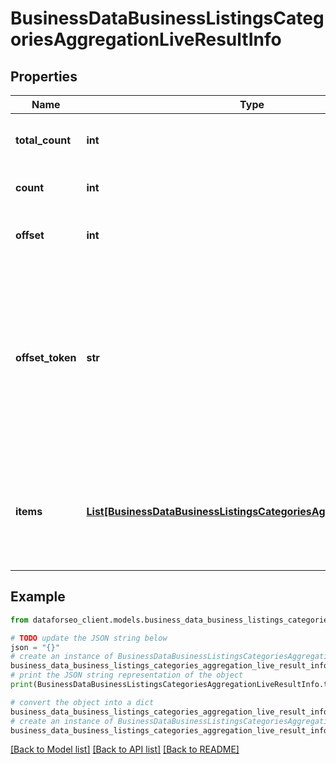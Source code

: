 # BusinessDataBusinessListingsCategoriesAggregationLiveResultInfo


## Properties

Name | Type | Description | Notes
------------ | ------------- | ------------- | -------------
**total_count** | **int** | total number of results in our database relevant to your request | [optional] 
**count** | **int** | item types the number of items in the items array | [optional] 
**offset** | **int** | offset in the results array of returned categories | [optional] 
**offset_token** | **str** | token for subsequent requests by specifying the unique offset_token when setting a new task, you will get the subsequent results of the initial task; offset_token values are unique for each subsequent task | [optional] 
**items** | [**List[BusinessDataBusinessListingsCategoriesAggregationLiveItem]**](BusinessDataBusinessListingsCategoriesAggregationLiveItem.md) | encountered item types types of search engine results encountered in the items array; possible item types: business_category | [optional] 

## Example

```python
from dataforseo_client.models.business_data_business_listings_categories_aggregation_live_result_info import BusinessDataBusinessListingsCategoriesAggregationLiveResultInfo

# TODO update the JSON string below
json = "{}"
# create an instance of BusinessDataBusinessListingsCategoriesAggregationLiveResultInfo from a JSON string
business_data_business_listings_categories_aggregation_live_result_info_instance = BusinessDataBusinessListingsCategoriesAggregationLiveResultInfo.from_json(json)
# print the JSON string representation of the object
print(BusinessDataBusinessListingsCategoriesAggregationLiveResultInfo.to_json())

# convert the object into a dict
business_data_business_listings_categories_aggregation_live_result_info_dict = business_data_business_listings_categories_aggregation_live_result_info_instance.to_dict()
# create an instance of BusinessDataBusinessListingsCategoriesAggregationLiveResultInfo from a dict
business_data_business_listings_categories_aggregation_live_result_info_from_dict = BusinessDataBusinessListingsCategoriesAggregationLiveResultInfo.from_dict(business_data_business_listings_categories_aggregation_live_result_info_dict)
```
[[Back to Model list]](../README.md#documentation-for-models) [[Back to API list]](../README.md#documentation-for-api-endpoints) [[Back to README]](../README.md)


